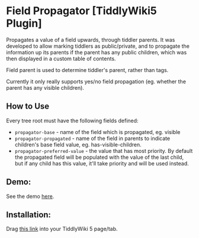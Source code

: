 # Field Propagator [TiddlyWiki5 Plugin]

Propagates a value of a field upwards, through tiddler parents. It was developed to allow marking tiddlers as public/private, and to propagate the information up its parents if the parent has any public children, which was then displayed in a custom table of contents.

Field parent is used to determine tiddler's parent, rather than tags.

Currently it only really supports yes/no field propagation (eg. whether the parent has any visible children).

## How to Use

Every tree root must have the following fields defined:

 * `propagator-base` - name of the field which is propagated, eg. visible
 * `propagator-propagated` - name of the field in parents to indicate children's base field value, eg. has-visible-children.
 * `propagator-preferred-value` - the value that has most priority. By default the propagated field will be populated with the value of the last child, but if any child has this value, it'll take priority and will be used instead.

## Demo:

See the demo [here](https://evidentlycube.github.io/TW5-PluginShowcase/#Field%20Propagator).

## Installation:

Drag [this link](https://evidentlycube.github.io/TW5-PluginShowcase/#%24%3A%2Fplugins%2FEvidentlyCube%2FFieldPropagator) into your TiddlyWiki 5 page/tab.